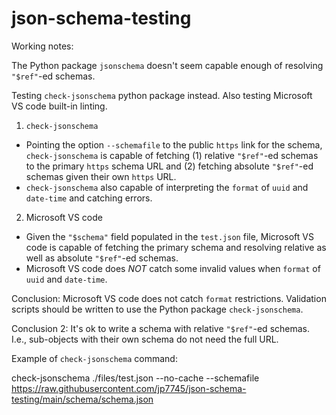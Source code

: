 # json-schema-testing


Working notes:

The Python package `jsonschema` doesn't seem capable enough of resolving `"$ref"`-ed schemas.  

Testing `check-jsonschema` python package instead.  Also testing Microsoft VS code built-in linting.



1. `check-jsonschema`
  - Pointing the option `--schemafile` to the public `https` link for the schema, `check-jsonschema` is capable of fetching (1) relative `"$ref"`-ed schemas to the primary `https` schema URL and (2) fetching absolute `"$ref"`-ed schemas given their own `https` URL.
  - `check-jsonschema` also capable of interpreting the `format` of `uuid` and `date-time` and catching errors.


2. Microsoft VS code
  - Given the `"$schema"` field populated in the `test.json` file, Microsoft VS code is capable of fetching the primary schema and resolving relative as well as absolute `"$ref"`-ed schemas.
  - Microsoft VS code does *NOT* catch some invalid values when `format` of `uuid` and `date-time`.


Conclusion:  Microsoft VS code does not catch `format` restrictions.  Validation scripts should be written to use the Python package `check-jsonschema`.

Conclusion 2:  It's ok to write a schema with relative `"$ref"`-ed schemas.  I.e., sub-objects with their own schema do not need the full URL.


Example of `check-jsonschema` command:

check-jsonschema ./files/test.json --no-cache --schemafile https://raw.githubusercontent.com/jp7745/json-schema-testing/main/schema/schema.json


